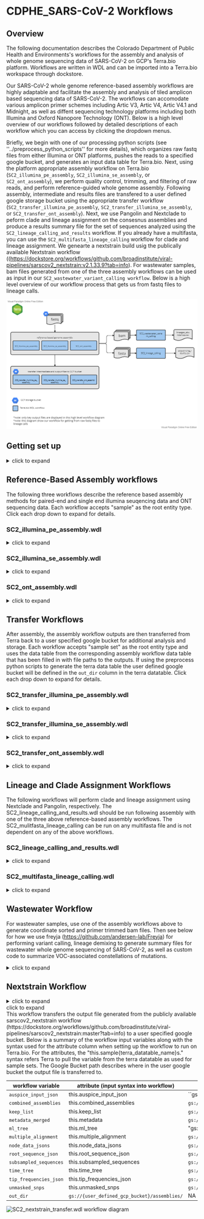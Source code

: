 # CDPHE_SARS-CoV-2 Workflows

## Overview

The following documentation describes the Colorado Department of Public Health and Environments's workflows for the assembly and analysis of whole genome sequencing data of SARS-CoV-2 on GCP's Terra.bio platform. Workflows are written in WDL and can be imported into a Terra.bio workspace through dockstore.

Our SARS-CoV-2 whole genome reference-based assembly workflows are highly adaptable and facilitate the assembly and analysis of tiled amplicon based sequencing data of SARS-CoV-2. The workflows can accomodate various amplicon primer schemes including Artic V3, Artic V4, Artic V4.1 and Midnight, as well as diffent sequencing technology platforms including both Illumina and Oxford Nanopore Technology (ONT). Below is a high level overview of our workflows followed by detailed descriptions of each workflow which you can access by clicking the dropdown menus.

Briefly, we begin with one of our processing python scripts (see ''../preprocess_python_scripts'' for more details), which organizes raw fastq files from either Illumina or ONT platforms, pushes the reads to a specified google bucket, and generates an input data table for Terra.bio. Next, using the platform appropriate assembly workflow on Terra.bio (``SC2_illumina_pe_assembly``, ``SC2_illumina_se_assembly``, or ``SC2_ont_assembly``), we perform quality control, trimming, and filtering of raw reads, and perform reference-guided whole genome assembly. Following assembly, intermediate and results files are transfered to a user defined google storage bucket using the appropriate transfer workflow (``SC2_transfer_illumina_pe_assembly``, ``SC2_transfer_illumina_se_assembly``, or ``SC2_transfer_ont_assembly``). Next, we use Pangolin and Nextclade to peform clade and lineage assignment on the consesnus assemblies and produce a results summary file for the set of sequences analyzed using the ``SC2_lineage_calling_and_results`` workflow. If you already have a multifasta, you can use the ``SC2_multifasta_lineage_calling`` workflow for clade and lineage assignment. We genearte a nextstrain build usig the publically available Nextstrain workflow ((https://dockstore.org/workflows/github.com/broadinstitute/viral-pipelines/sarscov2_nextstrain:v2.1.33.9?tab=info). For wastewater samples, bam files generated from one of the three assembly workflows can be used as input in our ``SC2_wastewater_variant_calling workflow``.  Below is a high level overview of our workflow process that gets us from fastq files to lineage calls.


![SC2 high level overview workflow diagram](./workflow_diagrams/SC2_overview_workflow_diagram.png "high level overview of SC2 workflow")



## Getting set up
<details>
<summary>click to expand</summary>

Prior to running any of the workflows, you must set up the terra table and link reference files and custom python scripts to your workspace data. Below is a table detailing the workspace data you will need to set up.

#### Workspace data
The reference files can be found in this repository in the ``workspace_data`` directory. Python scripts can be found in the listed repsoitory directory.

| workspace variable name | file name | description |
|-------------------|-----------------|--------------------|
| ``adapters_and_contaminants`` | Adapters_plus_PhiX_174.fasta | adapaters sequences and contaiment sequences removed during fastq cleaning and filtering using SeqyClean. Thanks to Erin Young at Utah Public Health Laboratory for providing this file!  |
| ``covid_gff`` | reference.gff | whole genome reference sequence annotation file in gff format (we use NCBI genbank ID MN908947.3) |
| ``covid_genome`` | reference.fasta | SARS-CoV-2 whole genome reference sequence in fasta format (we use NCBI genbank ID MN908947.3) |
| ``V3artic`` | V3_nCov-2019.primer.bed | primer bed file for the Artic V3 tiled amplicon primer set. Thanks to Theiagen Genomics for providing this file! |
| ``V4artic`` | V4_nCoV-2021.primer.bed | primer bed file for the Artic V4 tiled amplicon primer set. Thanks to Theiagen Genomics for providing this file! |
| ``V4-1Artic`` | V4-1_nCoV-2021.primer.bed | primer bed file for the Artic V4.1 tiled amplicon primer set. Thanks to Theiagen Genomics for providing this file! |
| ``midnight_primers`` | Midnight_Primers_SARS-CoV-2.scheme.bed | primer bed file for the Midnight tiled amplicon primer set. Thanks to Theiagen Genomics for providing this file! |
| `` voc_annotations ``| SC2_voc_annotations_{date}.tsv | For wastewater only. List of amino acid (AA) subsitiutions and lineages containing those AA substitutions; for a lineage to be associated with a given AA subsitution, 90% of publically available sequences must contain the AA substition (the 90% cutoff was determined using outbreak.info) |
| ``voc_bed``| SC2_voc_mutations_{date}.tsv |  For wastewater only. List of nucleotide genome positions in relation to the MN908947.3 reference genome of know mutations |
| ``preprocess_python_script`` | calc_percent_coverage.py | see detailed description in the readme file found in ``./python_scripts/`` repo directory|
| ``nextclade_json_parser_scrpt`` | nextclade_json_parser.py | see detailed description in the readme file found in ``./python_scripts/`` repo directory|
| ``concat_results_scripts`` | concat_seq_metrics_and_lineages_results.py | see detailed description in the readme file found in ``./python_scripts`` repo directory |


</details>

## Reference-Based Assembly workflows
The following three workflows describe the reference based assembly methods for paired-end and single end illumina seuqencing data and ONT sequencing data. Each workflow accepts "sample" as the root entity type. Click each drop down to expand for details.

### SC2_illumina_pe_assembly.wdl
<details>
<summary>click to expand</summary>

### Overview
This workflow was developed for the assembly of Illumina 150 bp paired-end read data using the Illumina Nextera XT library prep protocol. The workflow accepts "sample" as the root entity type. The workflow will:
1. Use Seqyclean to quality filter and trim raw fastq files
  - Seqyclean parameters include a minimum read length set to 70 bp and quality trimming set to a minimum Phred quality score of 30.
2. Run FastQC on both the raw and cleaned reads
3. Align reads to the reference genome using bwa and then sort the bam by coordinates using Samtools
4. Use iVar trim to trim primer regions and then sort the trimmed bam by coordinates using Samtools
5. Use iVar variants to call variants from the trimmed and sorted bam
  - iVar variants parameters include a minimum quality score set to 20, a minimum variant base frequency set to 0.6 and a minimum read depth set to 10.
6. Use iVar consensus to call the consensus genome sequence from the trimmed and sorted bam
  - iVar consensus parameters include a minimum quality score set to 20, a minimum variant base frequency set to 0.6 and a minimum read depth set to 10.
7. Use Samtools flagstat, stats, and coverage to output statistics from the bam
8. Rename the fasta header of consensus sequences in the GISAID-acceptable format: CO-CDPHE-{sample_id}
9. Calculate the percent coverage using the [calc_percent_coverage.py](./python_scripts/calc_percent_coverage.py) script available in the [python_scripts](./python_scripts/) directory of this repo.

![SC2_illumina_pe_assembly.wdl workflow diagram](./workflow_diagrams/SC2_illumina_pe_assembly.png "SC2_illumina_pe_assembly.wdl workflow diagram")

### Inputs
1. Terra data table.

  The terra data table can be generated using the preprocess python scripts available in the [preprocess_python_scripts directory](./../preprocess_python_scripts) directory. The terra data table must include the following columns as listed below. Note that optional columns are not neccessary for the assembly workflow but must be present for the SC2_lineage_calling_and results.wdl and Transfer workflows described below under ``Lineage Calling Workflows`` and ``Transfer Workflows``, respecitively.

  1. ``entity:sample_id``: column with the list of sample names/ids. Note that if there is more than one data table in the Terra Workspace, you need to add a number after the word sample to keep the datatables seperate (e.g. ``entity:sample2_id``).
  2. ``fastq_1``: The google bucket path to the R1 fastq file.
  3. ``fastq_2``: The google bucket path to the R2 fastq file.
  4. ``seq_run`` (optional): the name of the sequencing run (e.g. COVSEQ_0101)
  5. ``tech_platform`` (optional) : e.g. Illumina MiSeq
  6. ``read_type`` (optional): paired
  7. ``primer_set`` (optional): Artic V3, Artic V4, Artic V4.1
  8. ``plate_name`` (optional): name of sequencing plate  
  9. ``plate_sample_well`` (optional): location of well on sequencing plate
  10. ``out_dir`` (optional): user defined google bucket for where the files will be transfered during the transfer workflows.


2. Terra Workspace Data.

  The following reference files can be found in the [workspace_data](./workspace/) directory and the [python_scripts](./python_scripts/) directory. These files should be saved as Workspace data in your Terra Workspace. To do so, upload the files to a google bucket an link the file path to the wrokspace data variable. Once saved as workspace data variables, they can be used as inputs for the workflow.

  1. ``covid_genome``: the path to the google bucket directory contianing the SARS-CoV-2 reference genome fasta (we use NCBI genbank ID MN908947.3).
  2. ``covid_gff``: the path to the google bucket directory containing the SARS-CoV-2 reference genome gff annotation file (we use NCBI genbank ID MN908947.3)
  3. ``adapter_and_contaminants``: the path to the google bucket directory containing a fasta file of adapter sequences and PhiX sequences as potential contaminants
  4. ``primer_bed``: the path to the google bucket directory containing a bed file with the primers used for amplicon sequencing
    - currenly we have bed files for Artic V3, Artic V4, Artic V4.1 and Midnight.
  5. ``preprocess_python_script``: the path to the google bucket containing the ``calc_percent_coverage.py`` script.


Below is a summary of the workflow input variables along with the syntax used for the attribute column when setting up the workflow to run on Terra.bio. For the attributes, the "this." syntax refers Terra to pull the variable from the terra datatable (#1 above). The  "workspace." syntax refers Terra to pull the variable from the terra workspace data (#2 above).

  |workflow variable| attribute (input syntax into workflow) |
  |------------|-----------|
  |``adapters_and_contaminants``| workspace.adapters_and_contaminants|
  |``covid_genome``| workspace.covid_genome|
  |``covid_gff``| workspace.covid_gff
  |``fastq_1``| this.fastq_1|
  |``fastq_2``| this.fastq_2|
  |``preprocess_python_script``| workspace.preprocess_python_script|
  |``primer_bed``|workspace.V4-1Artic|
  |``sample_id``| this.sample{terra_datatable_name}_id|

### Outputs
1. Output files from Seqyclean
  - ``filtered_reads_1``: file
  - ``filtered_reads_2``: file
  - ``seqyclean_summary``: file


2. Output files from FastQC
  - ``fastqc_raw1_html``: file
  - ``fastqc_raw1_zip``: file
  - ``fastqc_raw2_html``: file
  - ``fastqc_raw2_zip``: file
  - ``fastqc_clean1_html``: file
  - ``fastqc_clean1_zip``: file
  - ``fastqc_clean2_html``: file
  - ``fastqc_clean2_zip``: file


3. Output files from bwa and samtools (align reads)
  - ``out_bam``: file
  - ``out_bamindex``: file


4. Output files from iVar trim and samtools
  - ``trim_bam``: file
  - ``trimsort_bam``: file
  - ``trimsort_bamindex``: file


5. Output files from iVar variants
  - ``variants``: vcf file formated as a tsv


6. Output files from iVar consensus
  - ``conesnus``: fasta file of conensus genome, Ns are called in places with less than 10 bp read depth.  


7. Output files from Samtools flagstat, stats, and percent_coverage
  - ``fagstat_out``: file
  - ``stats_out``: file
  - ``covhist_out``: file
  - ``cov_out``: file


8. Output from rename consensus fasta headers
  - ``renamed_consensus``: fasta file; consesnus genome sequence with the fasta header renamed to be CO-CDPHE-{sample_id}


9. Output from calc_percent_coverage.py
  - ``percent_cvg_csv``: csv file, see calc_percent_cvg.py script readme for details found in the ./python_scripts directory of this repository.


10. bwa assembler version string output  
  - ``assembler_version``: string recording the version for bwa, this information is used later for submitting to public repositories.



</details>


### SC2_illumina_se_assembly.wdl
<details>
<summary>click to expand</summary>

### Overivew
This workflow was developed for the assembly of Illumina 72 bp single-end read data using the Illumina COVIDSEQ library prep protocol. The workflow accepts "sample" as the root entity type. The workflow will:
1. Use Trimmomatic and bbduk to quality filter, trim, and remove adapters from raw fastq files
  - Trimmomatic parameters inlcude a sliding widnow set to trim reads when the 4bp sliding window quality score falls below a mean Phred quality score of 30 (i.e. 4:30) and a minimum read lenght of 25 bp.
  - bbduck parameters include adapter trimming set to trim everything to the right of a kmer match and removal of PhiX sequences.
2. Run FastQC on both the raw and cleaned reads
3. Align reads to the reference genome using bwa and then sort the bam by coordinates using Samtools
4. Use iVar trim to trim primer regions and then sort the trimmed bam by coordinates using Samtools
5. Use iVar variants to call variants from the trimmed and sorted bam
  - iVar variants parameters include a minimum quality score set to 20, a minimum variant base frequency set to 0.6 and a minimum read depth set to 10.
6. Use iVar consensus to call the consensus genome sequence from the trimmed and sorted bam
  - iVar consensus parameters include a minimum quality score set to 20, a minimum variant base frequency set to 0.6 and a minimum read depth set to 10.
7. Use Samtools flagstat, stats, and coverage to output statistics from the bam
8. Rename the fasta header of consensus sequences in the format: CO-CDPHE{sample_id}
9. Calculate the percent coverage using the [calc_percent_coverage.py](./python_scripts/calc_percent_coverage.py) script available in the [python_scripts](./python_scripts/) directory of this repo.

![SC2_illumina_se_assembly.wdl workflow diagram](./workflow_diagrams/SC2_illumina_se_assembly.png "SC2_illumina_se_assembly.wdl workflow diagram")


### Inputs
1. Terra data table.

  The terra data table can be generated using the preprocess python scripts available in the [preprocess_python_scripts directory](./../preprocess_python_scripts) directory. The terra data table must include the following columns as listed below. Note that optional columns are not neccessary for the assembly workflow but but be present for the SC2_lineage_calling_and results.wdl and Transfer workflows described below under ``Lineage Calling Workflows`` and ``Transfer Workflows`` , respecitively.

  1. ``entity:sample_id``: column with the list of sample names/ids. Note that if there is more than one data table in the Terra Workspace, you need to add a number after the word sample to keep the datatables seperate (e.g. ``entity:sample2_id``).
  2. ``fastq``: The google bucket path to the fastq file.
  4. ``seq_run`` (optional): the name of the sequencing run (e.g. NEXSEQ_101)
  5. ``tech_platform`` (optional) : e.g. Illumina NexSeq
  6. ``read_type`` (optional): single
  7. ``primer_set`` (optional): e.g. COVIDSeqV3
  8. ``plate_name`` (optional): name of sequencing plate  
  9. ``plate_sample_well`` (optional): location of well on sequencing plate
  10. ``out_dir`` (optional): user defined google bucket fro where the files will be transfered during the transfer workflows.

2. Terra Workspace Data.

  The following reference files can be found in the [workspace_data](./workspace/) directory and the [python_scripts](./python_scripts/) directory. These files should be saved as Workspace data in your Terra Workspace. To do so, upload the files to a google bucket an link the file path to the wrokspace data variable. Once saved as workspace data variables, they can be used as inputs for the workflow.

  1. ``covid_genome``: the path to the google bucket directory contianing the SARS-CoV-2 reference genome fasta (we use NCBI genbank ID MN908947.3).
  2. ``covid_gff``: the path to the google bucket directory containing the SARS-CoV-2 reference genome gff annotation file (we use NCBI genbank ID MN908947.3)
  4. ``primer_bed``: the path to the google bucket directory containing a bed file with the primers used for amplicon sequencing
    - currenly we have bed files for Artic V3, Artic V4, Artic V4.1 and Midnight.
  5. ``preprocess_python_script``: [do we want to change the name of this variable in the WDL to match the python script name?] the path to the google bucket containing the ``calc_percent_coverage.py`` script.

Below is a summary of the workflow input variables along with the syntax used for the attribute column when setting up the workflow to run on Terra.bio. For the attributes, the "this." syntax refers Terra to pull the variable from the terra datatable (#1 above). The  "workspace." syntax refers Terra to pull the variable from the terra workspace data (#2 above).

|workflow variable| attribute (input syntax into workflow) |
|------------|-----------|
|``covid_genome``| workspace.covid_genome|
|``covid_gff``| workspace.covid_gff
|``fastq``| this.fastq|
|``preprocess_python_script``| workspace.preprocess_python_script|
|``primer_bed``|workspace.V4-1Artic|
|``sample_id``| this.sample{terra_datatable_name}_id|

### Outputs
1. Output files from Trimmomatic and ddbuk
  - ``trimmed_reads``: file
  - ``trim_stats``: file
  - ``filtered_reads`: file
  - ``adapter_stats``: file
  - ``PhiX_stats``: file


2. Output files from FastQC
  - ``fastqc_raw1_html``: file
  - ``fastqc_raw1_zip``: file
  - ``fastqc_raw2_html``: file
  - ``fastqc_raw2_zip``: file
  - ``fastqc_clean1_html``: file
  - ``fastqc_clean1_zip``: file
  - ``fastqc_clean2_html``: file
  - ``fastqc_clean2_zip``: file


3. Output files from bwa and samtools (align reads)
  - ``out_bam``: file


4. Output files from iVar trim and samtools
  - ``trim_bam``: file
  - ``trimsort_bam``: file
  - ``trimsort_bamindex``: file


5. Output files from iVar variants
  - ``variants``: vcf file formated as a tsv


6. Output files from iVar consensus
  - ``consensus``: fasta file of conensus genome, Ns are called in places with less than 10 bp read depth.  


7. Output files from Samtools flagstat, stats, and percent_coverage
  - ``fagstat_out``: file
  - ``stats_out``: file
  - ``covhist_out``: file
  - ``cov_out``: file


8. Output from rename consensus fasta headers
  - ``renamed_consensus``: fasta file; consesnus genome sequence with the fasta header renamed to be CO-CDPHE-{sample_id}


9. Output from calc_percent_coverage.py
  - ``percent_cvg_csv``: csv file, see calc_percent_cvg.py script readme for details.


10. bwa assembler version string output  
  - ``assembler_version``: string recording the version for bwa, this information is used later for submitting to public repositories.


</details>

### SC2_ont_assembly.wdl
<details>
<summary>click to expand</summary>

### Overview
This workflow was developed for the assembly of Oxford Nanopore Technology (ONT) read data following the ARTIC SARS-CoV-2 sequencing protocol and using the ONT native barcoding kit. This workflow assumes that basecalling and conversion of fast5 files into fastq has already occurred (e.g. using MinKNOW). The workflow accepts "sample" as the root entity type. The workflow will:
1. Demuliplex basecalled fastq files using guppy_barcoder
2. Perform quality filering using guppyplex
  - guppyplex inlcudes a min length parameter set to 400 and a max length set to 700 for Artic primers and a min lingth set ot 400 and a max length set to 1500 for midnight primers.
3. Run artic minion --medaka for variant calling and to generate a consensus fagstat_out
  - medaka uses minimap2 by default to align reads to the SARS-CoV-2 reference genome
  - the default parameter in medaka for base calling is 20x depth and at least 60% of reads containing the base call
4. Scaffold assembly with pyScaf
  - this step ensures a single continuous consensus sequence with only one sequence in the consensus fasta file
5. Rename consensus to CO-CDPHE-{sample_id}
6. Generate bam quality statistics using samtools
7. Calculates percent coverage using the ``calc_percent_coverage.py`` script



![SC2_ont_assembly.wdl workflow diagram](./workflow_diagrams/SC2_ont_assembly.png "SC2_ont_assembly.wdl workflow diagram")


### Inputs
1. Terra data table.

  The terra data table can be generated using the preprocess python scripts available in the [preprocess_python_scripts directory](./../preprocess_python_scripts) directory. The terra data table must include the following columns as listed below. Note that optional columns are not neccessary for the assembly workflow but but be present for the SC2_lineage_calling_and results.wdl and Transfer workflows described below under ``Lineage Calling Workflows`` and ``Transfer Workflows`` , respecitively.

  1. ``entity:sample_id``: column with the list of sample names/ids. Note that if there is more than one data table in the Terra Workspace, you need to add a number after the word sample to keep the datatables seperate (e.g. ``entity:sample2_id``).
  2. ``barcode``: the ont barcode associated with the sample.
  3. ``fastq_dir``: the google bucket path with the set of fastq files
  4. ``seq_run`` (optional): the name of the sequencing run (e.g. COVMIN_0900)
  5. ``tech_platform`` (optional) : Oxford Nanopore Technology
  6. ``read_type`` (optional): single
  7. ``primer_set`` (optional): Artic V3, Artic V4, Artic V4.1, or Midnight
  8. ``plate_name`` (optional): name of sequencing plate  
  9. ``plate_sample_well`` (optional): location of well on sequencing plate
  10. ``out_dir`` (optional): user defined google bucket fro where the files will be transfered during the transfer workflows.  

2. Terra Workspace Data.

  The following reference files can be found in the [workspace_data](./workspace/) directory and the [python_scripts](./python_scripts/) directory. These files should be saved as Workspace data in your Terra Workspace. To do so, upload the files to a google bucket an link the file path to the wrokspace data variable. Once saved as workspace data variables, they can be used as inputs for the workflow.

  1. ``covid_genome``: the path to the google bucket directory contianing the SARS-CoV-2 reference genome fasta (we use NCBI genbank ID MN908947.3).
  2. ``covid_gff``: the path to the google bucket directory containing the SARS-CoV-2 reference genome gff annotation file (we use NCBI genbank ID MN908947.3)
  4. ``primer_bed``: the path to the google bucket directory containing a bed file with the primers used for amplicon sequencing
    - currenly we have bed files for Artic V3, Artic V4, Artic V4.1 and Midnight.
  5. ``preprocess_python_script``: [do we want to change the name of this variable in the WDL to match the python script name?] the path to the google bucket containing the ``calc_percent_coverage.py`` script.

Below is a summary of the workflow input variables along with the syntax used for the attribute column when setting up the workflow to run on Terra.bio. For the attributes, the "this." syntax refers Terra to pull the variable from the terra datatable (#1 above). The  "workspace." syntax refers Terra to pull the variable from the terra workspace data (#2 above).

|workflow variable| attribute (input syntax into workflow) |
|------------|-----------|
|``barcode``| this.barcode|
|``covid_genome``| workspace.covid_genome|
|``gcs_fastq_dir``| this.fastq_dir|
|``preprocess_python_script``| workspace.preprocess_python_script|
|``primer_bed``|workspace.V4-1Artic|
|``primer_set``| this.primer_set|
|``sample_id``| this.sample{terra_datatable_name}_id|




### Outputs
1. outputs from guppy_barcoder demuliplexing
  - ``barcode_summary``: file
  - ``guppy_demux_fastq``: file


2. outputs from guppyplex quality filtering
  - ``filtered_fastq``: file


3. outputs from medaka and minimap2
  - ``sorted_bam``: file
  - ``trimsort_bam`` : file
  - ``trimsort_bai``: file
  - ``variants``: vcf file
  - ``consensus``: consensus genome sequence as a fasta file


4. outputs from Samtools
  - ``fagstat_out``: file
  - ``samstats_out`` : file
  - ``samstats_out`` : file
  - ``covhist_out`` : file
  - ``cov_out`` : file


5. outputs from pyScaf
  - ``scaffold_consensus``: consensus sequnce as a fasta file


6. outputs from rename fasta
  - ``rename_consensus``: fasta file; consesnus genome sequence with the fasta header renamed to be CO-CDPHE-{sample_id}


7. outputs from calc_percent_cvg
  - ``percent_cvg_csv`` : csv file; for details see readme in the ./python_scripts/ directory


8. outputs from assembler_version
  - ``assember_version``: string recording the version for artic medaka, this information is used later for submitting to public repositories.

</details>


## Transfer Workflows

After assembly, the assembly workflow outputs are then transferred from Terra back to a user specified google bucket for additional analysis and storage. Each workflow accepts "sample set" as the root entity type and uses the data table from the corresponding assembly workflow data table that has been filled in with file paths to the outputs. If using the preprocess python scripts to generate the terra data table the user defined google bucket will be defined in the ``out_dir`` column in the terra datatable. Click each drop down to expand for details.

### SC2_transfer_illumina_pe_assembly.wdl
<details>
<summary>click to expand</summary>
This workflow transfers the output file generated from SC2_illumina_pe_assemby to a user specified google bucket. Below is a summary of the workflow input variables along with the syntax used for the attribute column when setting up the workflow to run on Terra.bio. For the attributes, the "this.sample{terra_datatable_name}s." syntax refers Terra to pull the variable from the terra datatable as used for sample sets. The Google Bucket path describes where in the user google bucket the output file is transferred to.  

|workflow variable| attribute (input syntax into workflow) | google bucket path|
|------------|-----------|----------|
|``consensus``| this.sample{terra_datatable_name}s.consensus| ``gs://{user_defined_gcp_bucket}/assemblies/``|
|``covhist_out``| this.sample{terra_datatable_name}s.coverage_hist| ``gs://{user_defined_gcp_bucket}/bam_stats/``|
|``cov_out``| this.sample{terra_datatable_name}s.coverage_out| ``gs://{user_defined_gcp_bucket}/bam_stats/``|
|``fastqc_clean1_html``| this.sample{terra_datatable_name}s.fastq_clean1_html| ``gs://{user_defined_gcp_bucket}/fastqc/``|
|``fastqc_clean1_zip``|this.sample{terra_datatable_name}s.fastqc_clean1_zip|``gs://{user_defined_gcp_bucket}/fastqc/``|
|``fastqc_clean2_html``| this.sample{terra_datatable_name}s.fastqc_clean2_html| ``gs://{user_defined_gcp_bucket}/fastqc/``|
|``fastqc_clean2_zip ``| this.sample{terra_datatable_name}s.fastqc_clean2_zip|``gs://{user_defined_gcp_bucket}/fastqc/``|
|``filtered_reads_1``| this.sample{terra_datatable_name}s.filtered_reads_1| ``gs://{user_defined_gcp_bucket}/seqyclean/``|
|``filtered_reads_2``|this.sample{terra_datatable_name}s.filtered_reads_2| ``gs://{user_defined_gcp_bucket}/seqclean/``|
|``flagstat_out``| this.sample{terra_datatable_name}s.flagstat_out| ``gs://{user_defined_gcp_bucket}/bamstats/``|
|``out_dir``| this.sample{terra_datatable_name}s.out_dir| N/A |
|``renamed_consensus``| this.sample{terra_datatable_name}s.renmaed_consensus| ``gs://{user_defined_gcp_bucket}/assemblies/``|
|``trimsort_bam``| this.sample{terra_datatable_name}s.trimsort_bam|``gs://{user_defined_gcp_bucket}/alignments/``|
|``trimsort_bamindex``| this.sample{terra_datatable_name}s.trimsort_bamindex| ``gs://{user_defined_gcp_bucket}/alignments/``|
|``variants`` | this.sample{terra_datatable_name}s.variants| ``gs://{user_defined_gcp_bucket}/variants/``|

![SC2_transfer_illumina_pe_assembly.wdl workflow diagram](./workflow_diagrams/SC2_transfer_illumina_pe_assembly.png "SC2_transfer_illumina_pe_assembly.wdl workflow diagram")

</details>

### SC2_transfer_illumina_se_assembly.wdl
<details>
<summary>click to expand</summary>
This workflow transfers the output file generated from SC2_illumina_se_assemby to a user specified google bucket. Below is a summary of the workflow input variables along with the syntax used for the attribute column when setting up the workflow to run on Terra.bio. For the attributes, the "this.sample{terra_datatable_name}s." syntax refers Terra to pull the variable from the terra datatable as used for sample sets. The Google Bucket path describes where in the user google bucket the output file is transferred to.  

|workflow variable| attribute (input syntax into workflow) | google bucket path|
|------------|-----------|----------|
|``adapter_stats``| this.sample{terra_datatable_name}s.adapter_stats| ``gs://{user_defined_gcp_bucket}/filter_reads/``|
|``consensus``| this.sample{terra_datatable_name}s.consensus| ``gs://{user_defined_gcp_bucket}/assemblies/``|
|``covhist_out``| this.sample{terra_datatable_name}s.coverage_hist| ``gs://{user_defined_gcp_bucket}/bam_stats/``|
|``cov_out``| this.sample{terra_datatable_name}s.coverage_out| ``gs://{user_defined_gcp_bucket}/bam_stats/``|
|``fastqc_clean_html``| this.sample{terra_datatable_name}s.fastq_clean_html| ``gs://{user_defined_gcp_bucket}/fastqc/``|
|``fastqc_clean_zip``|this.sample{terra_datatable_name}s.fastqc_clean_zip|``gs://{user_defined_gcp_bucket}/fastqc/``|
|``filtered_reads``| this.sample{terra_datatable_name}s.filtered_reads| ``gs://{user_defined_gcp_bucket}/seqyclean/``|
|``flagstat_out``| this.sample{terra_datatable_name}s.flagstat_out| ``gs://{user_defined_gcp_bucket}/bamstats/``|
|``out_dir``| this.sample{terra_datatable_name}s.out_dir| N/A |
|``PhiX_stats``| this.sample{terra_datatable_name}s.PhiX_stats | ``gs://{user_defined_gcp_bucket}/filtered_reads/``
|``renamed_consensus``| this.sample{terra_datatable_name}s.renmaed_consensus| ``gs://{user_defined_gcp_bucket}/assemblies/``|
|``trimsort_bam``| this.sample{terra_datatable_name}s.trimsort_bam|``gs://{user_defined_gcp_bucket}/alignments/``|
|``trimsort_bamindex``| this.sample{terra_datatable_name}s.trimsort_bamindex| ``gs://{user_defined_gcp_bucket}/alignments/``|
|``variants`` | this.sample{terra_datatable_name}s.variants| ``gs://{user_defined_gcp_bucket}/variants/``|

![SC2_transfer_illumina_se_assembly.wdl workflow diagram](./workflow_diagrams/SC2_transfer_illumina_se_assembly.png "SC2_transfer_illumina_se_assembly.wdl workflow diagram")

</details>


### SC2_transfer_ont_assembly.wdl
<details>
<summary>click to expand</summary>
This workflow transfers the output file generated from SC2_ont_assemby to a user specified google bucket. Below is a summary of the workflow input variables along with the syntax used for the attribute column when setting up the workflow to run on Terra.bio. For the attributes, the "this.sample{terra_datatable_name}s." syntax refers Terra to pull the variable from the terra datatable as used for sample sets. The Google Bucket path describes where in the user google bucket the output file is transferred to.  

|workflow variable| attribute (input syntax into workflow) | google bucket path|
|------------|-----------|----------|
|``covhist_out``| this.sample{terra_datatable_name}s.coverage_hist| ``gs://{user_defined_gcp_bucket}/bam_stats/``|
|``cov_out``| this.sample{terra_datatable_name}s.coverage_out| ``gs://{user_defined_gcp_bucket}/bam_stats/``|
|``filtered_fastq``| this.sample{terra_datatable_name}s.filtered_fastq| ``gs://{user_defined_gcp_bucket}/filtered_fastq/``|
|``flagstat_out``| this.sample{terra_datatable_name}s.flagstat_out| ``gs://{user_defined_gcp_bucket}/bamstats/``|
|``out_dir``| this.sample{terra_datatable_name}s.out_dir| N/A |
|``renamed_consensus``| this.sample{terra_datatable_name}s.renmaed_consensus| ``gs://{user_defined_gcp_bucket}/assemblies/``|
|``samstats_out``| this.sample{terra_datatable_name}s.samstats_out| ``gs://{user_defined_gcp_bucket}/bam_stats/``|
|``scaffold_consensus``| this.sample{terra_datatable_name}s.scaffold_consensus| ``gs://{user_defined_gcp_bucket}/assemblies/``|
|``trimsort_bam``| this.sample{terra_datatable_name}s.trimsort_bam|``gs://{user_defined_gcp_bucket}/alignments/``|
|``variants`` | this.sample{terra_datatable_name}s.variants| ``gs://{user_defined_gcp_bucket}/variants/``|

![SC2_transfer_ont_assembly.wdl workflow diagram](./workflow_diagrams/SC2_transfer_ont_assembly.png "SC2_transfer_ont_assembly.wdl workflow diagram")

</details>

## Lineage and Clade Assignment Workflows
The following workflows will perform clade and lineage assignment using Nextclade and Pangolin, respectively. The SC2_lineage_calling_and_results.wdl should be run following assembly with one of the three above reference-based assembly workflows. The SC2_mulitfasta_lineage_calling can be run on any multifasta file and is not dependent on any of the above workflows.  


### SC2_lineage_calling_and_results.wdl
<details>
<summary>click to expand</summary>

This workflow should be run following assembly with one of the three reference based assembly workflows. The workflow accepts "sample_set" as the root entity type and uses the data table from any of the three assembly workflows. All three assembly workflows (illumina pe, illumina se, and ont) are compatible with this workflow. Breifly the workflow performs the following:
1. concatenates consensus sequences from the sequencing run into a single fasta file
2. runs panoglin on the concatenated fasta file
3. runs nextclade on the concatenated fasta file
4. parses the nextclade json file output using the ``nextclade_json_parser.py`` script which pulls out clade and nucleotide and animo acid changes information and converts it to a tabular format.
5. Concaenates sequencing assembly metrics (e.g. percent coverage, assembler version), lineage and clade information, and sequence metadata (e.g. plate name, sample well location) into a single csv file.
6. Generates a csv file with sequencing assembly metrics and lineage information that can be used to parse sequencing data into our LIMS.
7. Transfers intermediate and summary files to a user defined google bucket.  

![SC2_lineage_calling_and_results.wdl workflow diagram](./workflow_diagrams/SC2_lineage_calling_and_results_workflow.png "SC2_lineage_calling_and_results.wdl workflow diagram")

### Inputs
Below is a summary of the workflow input variables along with the syntax used for the attribute column when setting up the workflow to run on Terra.bio. For the attributes, the ""this.sample{terra_datatable_name}s." syntax refers Terra to pull the variable from the terra datatable as used for sample sets. These variables were either in the original terra datatable as inputs for the assembly workflow (see referece based assembly workflow inputs sections above for more details) or added as outputs during the assemlby workflow (see reference based assembly workflow outputs sections for more details). The "workspace." syntax refers Terra to pull the variable from the terra workspace data. Workspace data is describe in the ``Getting Started`` drop down menu above.

|workflow variable| attribute (input syntax into workflow) |
|------------|-----------|
|``assembler_version``|this.sample{terra_datatable_name}s.assembler_version|
|``assembly_fastas``| this.sample{terra_datatable_name}s.renamed_consesnus|
|``concat_results_script``| workspace.concat_results_script|
|``cov_out_txt``| this.sample{terra_datatable_name}s.cov_out|
|``covid_genome``|workspace.covid_genome|
|``nextclade_json_parser_script``| workspace.nextclade_json_parser_script|
|``out_dir``| this.sample{terra_datatable_name}s.out_dir|
|``percent_cvg_csv``| this.sample{terra_datatable_name}s.percent_cvg_csv|
|``plate_name``| this.sample{terra_datatable_name}s.plate_name|
|``plate_sample_well``| this.sample{terra_datatable_name}s.plate_sample_well|
|``primer_set``| this.sample{terra_datatable_name}s.primer_set|
|``read_type``|this.sample{terra_datatable_name}s.read_type |
|``sample_id``| this.sample{terra_datatable_name}s.sample{terra_datatable_name}_id|
|``seq_run``|this.sample{terra_datatable_name}s.seq_run |
|``tech_platform``| this.sample{terra_datatable_name}s.tech_platform|

### Outputs
This workflow generates several output files which are transfered to the user defined user google bucket as defined by this.sample{terra_datatable_name}s.out_dir. The table below details each output. For more detailed regarding the values in each column for the outputs see either the software readmes or the readme for the specific python script as listed in the description.

|output variable name| file_name | description | google bucket path|
|------------|-----------|--------------------------------|-----|
|``cat_fastas``|``concatenate_assemblies.fasta``|all consesnus sequences from assembly in a single fasta file|``gs://{user_defined_gcp_bucket}/multifasta/``|
|``pangolin_version``|N/A|version of panoglin |N/A|
|``pangolin_lineage``|``pangolin_lineage_report.csv``|lineage report generated from pangolin|``gs://{user_defined_gcp_bucket}/pangolin/``|
|``nextclade_version``|N/A|version of nextclade|N/A|
|``nextclade_json``|``nextclade.json``|json file generated from nextclade; this json file is parsed using the ``nextclade_json_parser.py`` script and key info is pulled out and converted into a tablular format in the ``nextclade_clades_csv``, ``nextclade_variants_csv`` and ``sequencing_results.csv`` files (see the readme for the ``nextclade_json_parser.py`` script for more details)|``gs://{user_defined_gcp_bucket}/nextclade_out/``|
|``nextclade_csv``|``nextclade.csv``|csv file generated from nextclade|``gs://{user_defined_gcp_bucket}/nextclade_out/``|
|``nextclade_clades_csv``|``{seq_run}_nextclade_results.csv``|csv file generated from the ``nextclade_json_parser.py`` script detailing the clade for each seqeunce  |``gs://{user_defined_gcp_bucket}/nextclade_out/``|
|``nextclade_variants_csv``|``{seq_run}_nextclade_variant_summary.csv``|csv file generated from the ``nextclade_json_parser.py`` script detailing the nucleotide and amino acid changes for each seqeunce|``gs://{user_defined_gcp_bucket}/summary_results/``|
|``sequencing_results_csv``|``{seq_run}_sequencing_results.csv``| summary of the sequencing metrics and lineage/clade assignments for each sequence generated from the ``concat_seq_metrics_and_lineage_results.py`` script. see the ``concat_seq_metrics_and_lineage_results.py`` readme for more details. |``gs://{user_defined_gcp_bucket}/summary_results/``|
|``seqeunce_assembly_metrics_csv``|``{seq_run}_sequence_assembly_metrics.csv``|abbreviated summary of the sequencing metrics for each sequence generated from the generated from the ``concat_seq_metrics_and_lineage_results.py`` script. see the ``concat_seq_metrics_and_lineage_results.py`` readme for more details. |``gs://{user_defined_gcp_bucket}/``|
|``wgs_horizon_report_csv``|``{seq_run}_wgs_horizon_report.csv``|results csv used for parsing results into our LIMS. This file is generated from the ``concat_seq_metrics_and_lineage_results.py`` script. see the ``concat_seq_metrics_and_lineage_results.py`` readme for more details.|``gs://{user_defined_gcp_bucket}/summary_results/``|

</details>


### SC2_multifasta_lineage_calling.wdl
<details>
<summary>click to expand</summary>
This workflow will perfrom lineage and clade assignment using a concatenated fasta file as input. This workflow is a stand alone workflow and does not depend on any of the previous reference-based assembly workflows. The workflow accepts "sample" as the root entity type and uses a simple two column data table (see inputs below).

Brienfly this workflow will perform the following:
1. Run nextclade
2. Run panoglin
3. transfer outputs to a user defined google bucket.

![SC2_multifasta_lineage_calling.wdl workflow diagram](./workflow_diagrams/SC2_multifasta_lineage_calling.png "SC2_multifasta_lineage_calling.wdl workflow diagram")

### Inputs
1. Terra datatable
  You will need to create a terra data that contains the following two columns:
  1. ``entity:samle_id`` : should contain the prefix that you would like for you output files
  2. ``multifasta``: google bucket path to the multi-sequence fasta file

Below is a summary of the workflow input variables along with the syntax used for the attribute column when setting up the workflow to run on Terra.bio. For the attributes, the "this." syntax refers Terra to pull the variable from the terra datatable (#1 above).

|workflow variable| attribute (input syntax into workflow) |
|------------|-----------|
|``multifasta``| this.multifasta|
|``sample_id``| this.sample{terra_datatable_name}_id|
|``out_dir``| "gs://{path to user defined google bucket}"|  

### Outputs

This workflow generates several output files which are transfered to the user defined user google bucket as defined by the ``out_dir`` variable. The table below details each output.

|output variable name| file_name | description | google bucket path|
|------------|-----------|--------------------------------|-----|
|``nextclade_version``|N/A|nextclade version|N/A|
|``nextclade_json``|``{sample_id}_nextclade_json``|json file generated from nextclade|``gs://{user_defined_gcp_bucket}/nextclade_out``|
|``auspice_json``|``{sample_id}_nextclade.auspice.json``|auspice json file generated from nextclade|``gs://{user_defined_gcp_bucket}/nextclade_out``|
|``nextclade_csv``|``{sample_id}_nextclade.csv``|csv file generated from nextclade|``gs://{user_defined_gcp_bucket}/nextclade_out``|
|``pangolin_version``|N/A|pangolin version|N/A|
|``pangolin_lineage``|``{sample_id}_panoglin_lineage_report.csv``|lineage report generated from pangolin|``gs://{user_defined_gcp_bucket}/pangolin_out``|


</details>

## Wastewater Workflow

For wastewater samples, use one of the assembly workflows above to generate coordinate sorted and primer trimmed bam files. Then see below for how we use freyja (https://github.com/andersen-lab/Freyja) for performing variant calling, lineage demixing to generate summary files for wastewater whole genome sequencing of SARS-CoV-2, as well as custom code to summarize VOC-associated constellations of mutations.

<details>
<summary>click to expand</summary>

The workflow accepts "sample_set" as the root entity type and uses the data table from any of the three assembly workflows. All three assembly workflows (illumina pe, illumina se and ont) are compatible with this workflow.

Briefly the workflow performs the following:

1. Add read groups to the bam files using samtools
2. Use Freya variants to perform variant calling using freya and generate a depths filter_reads
3. Run Freya demix to perform lineage deconvolution and to estimate lineage abundances
4. Pull out a set of curated VOC-associated mutations from the variants file generated by Freya
5. Generate a summary of constellations of VOC-associated mutations
6. transfer the outputs to a user-defined google bucket


![SC2_wastewater_variant_calling.wdl workflow diagram](./workflow_diagrams/sc2_wastewater_variant_calling.png "SC2_wastewater_variant_calling.wdl workflow diagram")

### Inputs
Below is a summary of the workflow input variables along with the syntax used for the attribute column when setting up the workflow to run on Terra.bio. For the attributes, the ""this.sample{terra_datatable_name}s." syntax refers Terra to pull the variable from the terra datatable as used for sample sets. These variables were either in the original terra datatable as inputs for the assembly workflow (see referece based assembly workflow inputs sections above for more details) or added as outputs during the assemlby workflow (see reference based assembly workflow outputs sections for more details). The  "workspace." syntax refers Terra to pull the variable from the terra workspace data. Workspace data is describe in the ``Getting Started`` drop down menu above.

|workflow variable| attribute (input syntax into workflow) |
|------------|-----------|
|``covid_genome``| workspace.covid_genome|
|``out_dir``|''gs://covid_terra/{seq_run}/terra_outputs'' (must be written as a string in quotes-- we have not updated the workflow to accept the out_dir column from the terra datatable)|
|``sample_id``|this.sample{terra_datatable_name}s.sample{terra_datatable_name}_id|
|``trimsort_bam``|this.sample{terra_datatable_name}s.trimsort_bam |
|``voc_annotations``|workspace.voc_annotations |
|``voc_bed``|workspace.voc_bed |


### Outputs
This workflow generates several output files which are transfered to the user defined google bucket as defined by a string (e.g. "gs://covid_terra/NEXSEQ_101/terra_outputs"). The table below details each output. For more details regarding the values in each column for the outputs see either the software readmes or the readme for the specific python script as listed in the description.

|output variable name| file_name | description | google bucket path|
|--------------------|-----------|-------------|-------------------|
|``addrg_bam``|``{sample_name}_addRG.bam``|???|N/A|
|``variants``|``{smaple_name}_variants.tsv``|generated for each sample; output from freyja demix|``gs://{user_defined_gcp_bucket}/waste_water_variant_calling/freyja/``|
|``depth``|``{sample_name}_depth.tsv``|generated for each sample; output from freyja variants|``gs://{user_defined_gcp_bucket}/waste_water_variant_calling/freyja/``|
|``demix``|``{sample_name}_demixed.tsv``|generated for each sample; output from freyja demix|``gs://{user_defined_gcp_bucket}/waste_water_variant_calling/freyja/``|
|``fill_NA_tsv``|``{sample_name}_voc_fill_NA.tsv``||N/A|
|``reformatted_tsv``|``{sample_name}_voc_reformat.tsv``|generated for each sample|N/A|
|``sample_voc_tsv_summary``|``{sample_name}_voc_mutations_forsummary.tsv``|generated for each sample|``gs://{user_defined_gcp_bucket}/waste_water_variant_calling/sample_variants/``|
|``sample_voc_tsv_counts``|``{sample_name}_voc_mutations_counts.tsv``|generated for each sample|``gs://{user_defined_gcp_bucket}/waste_water_variant_calling/sample_variants/``|
|``demix_reformatted``|``{sample_id}_demixed_reformatted.tsv``|generated for each sample|N/A|
|``voc_summary_temp``|``voc_mutations_summary_temp.tsv``||N/A|
|``voc_counts``|``voc_mutations_counts.tsv``||``gs://{user_defined_gcp_bucket}/waste_water_variant_calling/``|
|``voc_summary``|``voc_mutations_summary.tsv``||``gs://{user_defined_gcp_bucket}/waste_water_variant_calling/``|
|``demix_summary``|``lineage_abundances.tsv``||``gs://{user_defined_gcp_bucket}/waste_water_variant_calling/``|
|``transfer_date``|N/A|date the workflow was run|N/A|

</details>

## Nextstrain Workflow

<details>
<summary>click to expand</summary>

Finally, we use the publicly available Nexstrain workflow to generate Nextstrain builds (https://dockstore.org/workflows/github.com/broadinstitute/viral-pipelines/sarscov2_nextstrain:master?tab=info), and then transfer the results using this transfer workflow.

</details>
<summary>click to expand</summary>
This workflow transfers the output file generated from the publicly available sarscov2_nextstrain workflow (https://dockstore.org/workflows/github.com/broadinstitute/viral-pipelines/sarscov2_nextstrain:master?tab=info) to a user specified google bucket. Below is a summary of the workflow input variables along with the syntax used for the attribute column when setting up the workflow to run on Terra.bio. For the attributes, the "this.sample{terra_datatable_name}s." syntax refers Terra to pull the variable from the terra datatable as used for sample sets. The Google Bucket path describes where in the user google bucket the output file is transferred to.  

|workflow variable| attribute (input syntax into workflow) | google bucket path|
|------------|-----------|----------|
|``auspice_input_json``| this.auspice_input_json | ``gs://{user_defined_gcp_bucket}/auspice_input_json/`|
|``combined_assemblies``| this.combined_assemblies | ``gs://{user_defined_gcp_bucket}/combined_assemblies/``|
|``keep_list``| this.keep_list | ``gs://{user_defined_gcp_bucket}/keep_list/``|
|``metadata_merged``| this.metadata | ``gs://{user_defined_gcp_bucket}/metadata_merged/``|
|``ml_tree``| this.ml_tree | "gs://{user_defined_gcp_bucket}/ml_tree/" "|
|``multiple_alignment``| this.multiple_alignment | ``gs://{user_defined_gcp_bucket}/multiple_alignment/``|
|``node_data_jsons``| this.node_data_jsons | ``gs://{user_defined_gcp_bucket}/node_data_jsons/``|
|``root_sequence_json``| this.root_sequence_json |``gs://{user_defined_gcp_bucket}/root_sequence_json/``|
|``subsampled_sequences`` | this.subsampled_sequences | ``gs://{user_defined_gcp_bucket}/subsampled_sequences/``|
|``time_tree`` | this.time_tree | ``gs://{user_defined_gcp_bucket}/time_tree/``|
|``tip_frequencies_json`` | this.tip_frequencies_json | ``gs://{user_defined_gcp_bucket}/tip_frequencies_json/``|
|``unmasked_snps`` | this.unmasked_snps | ``gs://{user_defined_gcp_bucket}/unmasked_snps/``|
|``out_dir``| ``gs://{user_defined_gcp_bucket}/assemblies/``| NA |

![SC2_nextstrain_transfer.wdl workflow diagram](./workflow_diagrams/SC2_nextstrain_transfer.png "SC2_nextstrain_transfer.wdl workflow diagram")

</details>
